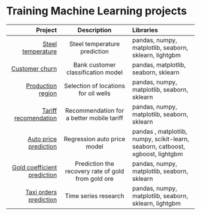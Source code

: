 #  Training Machine Learning projects

| Project | Description | Libraries|
|----:|:----:|:----------|
| [Steel temperature](https://github.com/tintubiel/ML_projects/blob/main/diplom_DS_final.ipynb)| Steel temperature prediction| pandas, numpy, matplotlib, seaborn, sklearn, lightgbm |
| [Customer churn](https://github.com/tintubiel/ML_projects/tree/main/%D0%BE%D1%82%D1%82%D0%BE%D0%BA%20%D0%BA%D0%BB%D0%B8%D0%B5%D0%BD%D1%82%D0%BE%D0%B2) | Bank customer classification model | pandas, matplotlib, seaborn, sklearn |
| [Production region](https://github.com/tintubiel/ML_projects/tree/main/%D1%80%D0%B5%D0%B3%D0%B8%D0%BE%D0%BD%20%D0%BF%D1%80%D0%BE%D0%B8%D0%B7%D0%B2%D0%BE%D0%B4%D1%81%D1%82%D0%B2%D0%B0)|  Selection of locations for oil wells | pandas, numpy, matplotlib, seaborn, sklearn |
| [Tariff recomendation](https://github.com/tintubiel/ML_projects/tree/main/%D1%82%D0%B0%D1%80%D0%B8%D1%84%D0%BD%D0%B0%D1%8F%20%D1%80%D0%B5%D0%BA%D0%BE%D0%BC%D0%B5%D0%BD%D0%B4%D0%B0%D1%86%D0%B8%D1%8F)| Recommendation for a better mobile tariff| pandas, numpy, matplotlib, seaborn, sklearn |
| [Auto price prediction](https://github.com/tintubiel/ML_projects/blob/main/auto_price_prediction.ipynb)| Regression auto price model  | pandas , matplotlib, numpy, scikit-learn, seaborn, catboost, xgboost, lightgbm |
| [Gold coefficient prediction](https://github.com/tintubiel/ML_projects/blob/main/gold_coeff_prediction.ipynb)| Prediction the recovery rate of gold from gold ore | pandas, numpy, matplotlib, seaborn, sklearn |
| [Taxi orders prediction](https://github.com/tintubiel/ML_projects/blob/main/time_lines.ipynb)| Time series research| pandas, numpy, matplotlib, seaborn, sklearn, lightgbm |
